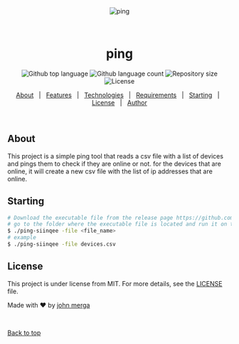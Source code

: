 
<div align="center" id="top"> 
  <img src="./.github/app.gif" alt="ping" />

  &#xa0;

  <!-- <a href="https://ping.netlify.app">Demo</a> -->
</div>

<h1 align="center">ping</h1>

<p align="center">
  <img alt="Github top language" src="https://img.shields.io/github/languages/top/johnmerga/ping?color=56BEB8">

  <img alt="Github language count" src="https://img.shields.io/github/languages/count/johnmerga/ping?color=56BEB8">

  <img alt="Repository size" src="https://img.shields.io/github/repo-size/johnmerga/ping?color=56BEB8">

  <img alt="License" src="https://img.shields.io/github/license/johnmerga/ping?color=56BEB8">

  <!-- <img alt="Github issues" src="https://img.shields.io/github/issues/johnmerga/ping?color=56BEB8" /> -->

  <!-- <img alt="Github forks" src="https://img.shields.io/github/forks/johnmerga/ping?c>olor=56BEB8" /> -->

  <!-- <img alt="Github stars" src="https://img.shields.io/github/stars/johnmerga/ping?color=56BEB8" /> -->
</p>

<!-- Status -->

<!-- <h4 align="center"> 
	🚧  ping 🚀 Under construction...  🚧
</h4> 

<hr> -->

<p align="center">
  <a href="#dart-about">About</a> &#xa0; | &#xa0; 
  <a href="#sparkles-features">Features</a> &#xa0; | &#xa0;
  <a href="#rocket-technologies">Technologies</a> &#xa0; | &#xa0;
  <a href="#white_check_mark-requirements">Requirements</a> &#xa0; | &#xa0;
  <a href="#checkered_flag-starting">Starting</a> &#xa0; | &#xa0;
  <a href="#memo-license">License</a> &#xa0; | &#xa0;
  <a href="https://github.com/johnmerga" target="_blank">Author</a>
</p>

<br>

## About ##
This project is a simple ping tool that reads a csv file with a list of devices and pings them to check if they are online or not. for the devices that are online, it will create a new csv file with the list of ip addresses that are online.

## Starting

```bash
# Download the executable file from the release page https://github.com/johnmerga/ping/releases/tag/v1.0.0
# go to the folder where the executable file is located and run it on the terminal
$ ./ping-siinqee -file <file_name>
# example
$ ./ping-siinqee -file devices.csv
```

## License ##

This project is under license from MIT. For more details, see the [LICENSE](LICENSE.md) file.


Made with :heart: by <a href="https://github.com/johnmerga" target="_blank">john merga</a>

&#xa0;

<a href="#top">Back to top</a>
